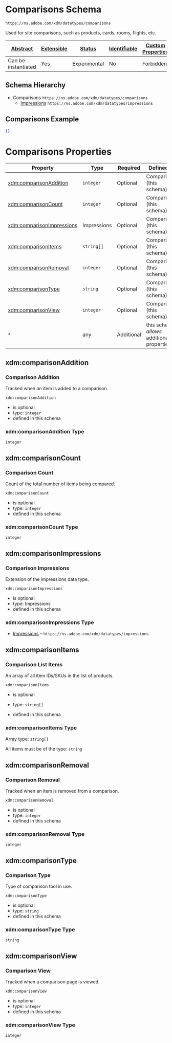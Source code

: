 
# Comparisons Schema

```
https://ns.adobe.com/xdm/datatypes/comparisons
```

Used for site comparisons, such as products, cards, rooms, flights, etc.

| [Abstract](../../abstract.md) | [Extensible](../../extensions.md) | [Status](../../status.md) | [Identifiable](../../id.md) | [Custom Properties](../../extensions.md) | [Additional Properties](../../extensions.md) | Defined In |
|-------------------------------|-----------------------------------|---------------------------|-----------------------------|------------------------------------------|----------------------------------------------|------------|
| Can be instantiated | Yes | Experimental | No | Forbidden | Permitted | [datatypes/comparisons.schema.json](datatypes/comparisons.schema.json) |
## Schema Hierarchy

* Comparisons `https://ns.adobe.com/xdm/datatypes/comparisons`
  * [Impressions](impressions.schema.md) `https://ns.adobe.com/xdm/datatypes/impressions`


## Comparisons Example
```json
{}
```

# Comparisons Properties

| Property | Type | Required | Defined by |
|----------|------|----------|------------|
| [xdm:comparisonAddition](#xdmcomparisonaddition) | `integer` | Optional | Comparisons (this schema) |
| [xdm:comparisonCount](#xdmcomparisoncount) | `integer` | Optional | Comparisons (this schema) |
| [xdm:comparisonImpressions](#xdmcomparisonimpressions) | Impressions | Optional | Comparisons (this schema) |
| [xdm:comparisonItems](#xdmcomparisonitems) | `string[]` | Optional | Comparisons (this schema) |
| [xdm:comparisonRemoval](#xdmcomparisonremoval) | `integer` | Optional | Comparisons (this schema) |
| [xdm:comparisonType](#xdmcomparisontype) | `string` | Optional | Comparisons (this schema) |
| [xdm:comparisonView](#xdmcomparisonview) | `integer` | Optional | Comparisons (this schema) |
| `*` | any | Additional | this schema *allows* additional properties |

## xdm:comparisonAddition
### Comparison Addition

Tracked when an item is added to a comparison.

`xdm:comparisonAddition`
* is optional
* type: `integer`
* defined in this schema

### xdm:comparisonAddition Type


`integer`






## xdm:comparisonCount
### Comparison Count

Count of the total number of items being compared.

`xdm:comparisonCount`
* is optional
* type: `integer`
* defined in this schema

### xdm:comparisonCount Type


`integer`






## xdm:comparisonImpressions
### Comparison Impressions

Extension of the impressions data type.

`xdm:comparisonImpressions`
* is optional
* type: Impressions
* defined in this schema

### xdm:comparisonImpressions Type


* [Impressions](impressions.schema.md) – `https://ns.adobe.com/xdm/datatypes/impressions`





## xdm:comparisonItems
### Comparison List Items

An array of all item IDs/SKUs in the list of products.  

`xdm:comparisonItems`
* is optional
* type: `string[]`

* defined in this schema

### xdm:comparisonItems Type


Array type: `string[]`

All items must be of the type:
`string`









## xdm:comparisonRemoval
### Comparison Removal

Tracked when an item is removed from a comparison.

`xdm:comparisonRemoval`
* is optional
* type: `integer`
* defined in this schema

### xdm:comparisonRemoval Type


`integer`






## xdm:comparisonType
### Comparison Type

Type of comparison tool in use.

`xdm:comparisonType`
* is optional
* type: `string`
* defined in this schema

### xdm:comparisonType Type


`string`






## xdm:comparisonView
### Comparison View

Tracked when a comparison page is viewed.

`xdm:comparisonView`
* is optional
* type: `integer`
* defined in this schema

### xdm:comparisonView Type


`integer`





